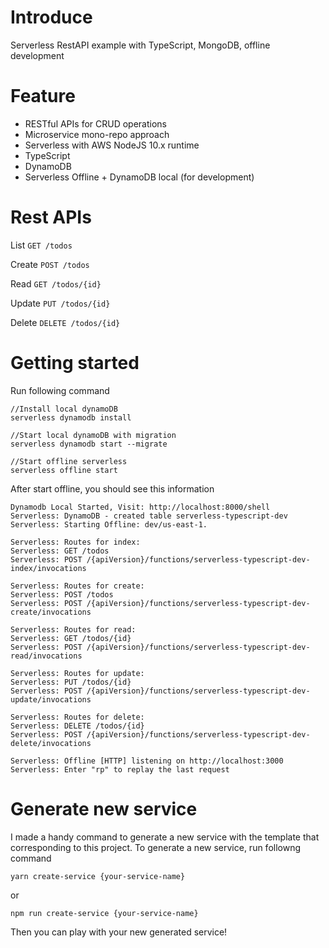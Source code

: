 # Introduce
Serverless RestAPI example with TypeScript, MongoDB, offline development

# Feature
- RESTful APIs for CRUD operations
- Microservice mono-repo approach
- Serverless with AWS NodeJS 10.x runtime
- TypeScript
- DynamoDB
- Serverless Offline + DynamoDB local (for development)

# Rest APIs
List `GET /todos`

Create `POST /todos`

Read `GET /todos/{id}`

Update `PUT /todos/{id}`

Delete `DELETE /todos/{id}`

# Getting started

Run following command

```
//Install local dynamoDB	
serverless dynamodb install	

//Start local dynamoDB with migration	
serverless dynamodb start --migrate	

//Start offline serverless
serverless offline start
```

After start offline, you should see this information
```
Dynamodb Local Started, Visit: http://localhost:8000/shell	
Serverless: DynamoDB - created table serverless-typescript-dev
Serverless: Starting Offline: dev/us-east-1.

Serverless: Routes for index:
Serverless: GET /todos
Serverless: POST /{apiVersion}/functions/serverless-typescript-dev-index/invocations

Serverless: Routes for create:
Serverless: POST /todos
Serverless: POST /{apiVersion}/functions/serverless-typescript-dev-create/invocations

Serverless: Routes for read:
Serverless: GET /todos/{id}
Serverless: POST /{apiVersion}/functions/serverless-typescript-dev-read/invocations

Serverless: Routes for update:
Serverless: PUT /todos/{id}
Serverless: POST /{apiVersion}/functions/serverless-typescript-dev-update/invocations

Serverless: Routes for delete:
Serverless: DELETE /todos/{id}
Serverless: POST /{apiVersion}/functions/serverless-typescript-dev-delete/invocations

Serverless: Offline [HTTP] listening on http://localhost:3000
Serverless: Enter "rp" to replay the last request
```

# Generate new service
I made a handy command to generate a new service with the template that corresponding to this project.
To generate a new service, run followng command
```
yarn create-service {your-service-name}
```
or
```
npm run create-service {your-service-name}
```
Then you can play with your new generated service!
